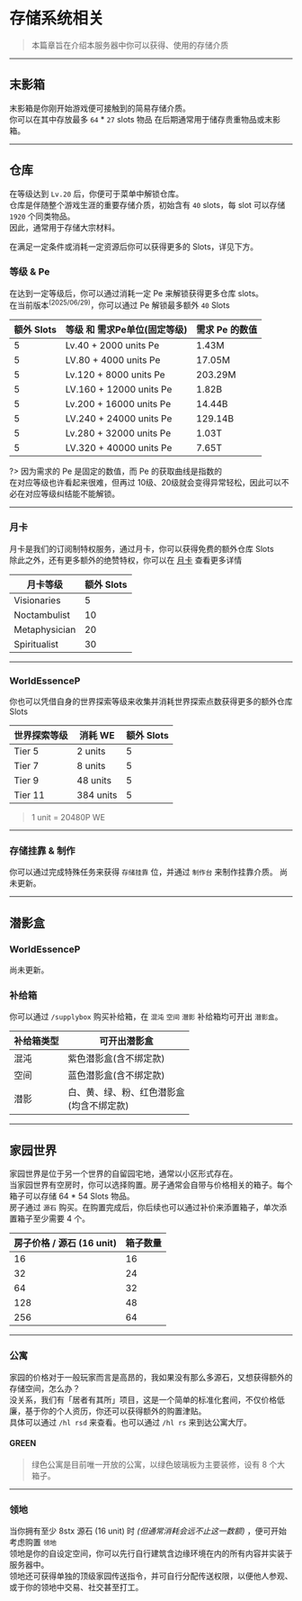 # 存储系统相关

> 本篇章旨在介绍本服务器中你可以获得、使用的存储介质

---

## 末影箱

末影箱是你刚开始游戏便可接触到的简易存储介质。<br>
你可以在其中存放最多 `64` * `27` slots 物品
在后期通常用于储存贵重物品或末影箱。

---

## 仓库

在等级达到 `Lv.20` 后，你便可于菜单中解锁仓库。<br>
仓库是伴随整个游戏生涯的重要存储介质，初始含有 `40` slots，每 slot 可以存储 `1920` 个同类物品。<br>
因此，通常用于存储大宗材料。

在满足一定条件或消耗一定资源后你可以获得更多的 Slots，详见下方。

### 等级 & Pe

在达到一定等级后，你可以通过消耗一定 Pe 来解锁获得更多仓库 slots。<br>
在当前版本<sup>(2025/06/29)</sup>，你可以通过 Pe 解锁最多额外 `40` Slots

|额外 Slots| 等级 和 需求Pe单位(固定等级) | 需求 Pe 的数值|
|---|------|----|
|5|Lv.40 + 2000 units Pe|1.43M
|5|LV.80 + 4000 units Pe|17.05M
|5|Lv.120 + 8000 units Pe|203.29M
|5|LV.160 + 12000 units Pe|1.82B
|5|Lv.200 + 16000 units Pe|14.44B
|5|LV.240 + 24000 units Pe|129.14B
|5|Lv.280 + 32000 units Pe|1.03T
|5|LV.320 + 40000 units Pe|7.65T

?> 因为需求的 Pe 是固定的数值，而 Pe 的获取曲线是指数的<br>
在对应等级也许看起来很难，但再过 10级、20级就会变得异常轻松，因此可以不必在对应等级纠结能不能解锁。

---

### 月卡

月卡是我们的订阅制特权服务，通过月卡，你可以获得免费的额外仓库 Slots<br>
除此之外，还有更多额外的绝赞特权，你可以在 [月卡](pages/月卡) 查看更多详情

|月卡等级|额外 Slots|
|---|---|
|Visionaries  |5
|Noctambulist |10
|Metaphysician|20
|Spiritualist |30

---

### WorldEssenceP

你也可以凭借自身的世界探索等级来收集并消耗世界探索点数获得更多的额外仓库 Slots

|世界探索等级|消耗 WE|额外 Slots|
|---|---|---|
|Tier 5 |  2 units|5|
|Tier 7 |  8 units|5|
|Tier 9 | 48 units|5|
|Tier 11|384 units|5|

> 1 unit = 20480P WE

---

### 存储挂靠 & 制作

你可以通过完成特殊任务来获得 `存储挂靠` 位，并通过 `制作台` 来制作挂靠介质。
尚未更新。

---

## 潜影盒

### WorldEssenceP

尚未更新。

### 补给箱

你可以通过 `/supplybox` 购买补给箱，在 `混沌` `空间` `潜影` 补给箱均可开出 `潜影盒`。

|补给箱类型|可开出潜影盒|
|---|---|
|混沌|紫色潜影盒(含不绑定款)|
|空间|蓝色潜影盒(含不绑定款)|
|潜影|白、黄、绿、粉、红色潜影盒<br>(均含不绑定款)|


---


## 家园世界

家园世界是位于另一个世界的自留园宅地，通常以小区形式存在。<br>
当家园世界有空房时，你可以选择购置。房子通常会自带与价格相关的箱子。每个箱子可以存储 64 * 54 Slots 物品。<br>
房子通过 `源石` 购买。在购置完成后，你后续也可以通过补价来添置箱子，单次添置箱子至少需要 4 个。

|房子价格 / 源石 (16 unit)|箱子数量|
|---|---|
|16|16|
|32|24|
|64|32|
|128|48|
|256|64|

---

### 公寓

家园的价格对于一般玩家而言是高昂的，我如果没有那么多源石，又想获得额外的存储空间，怎么办？<br>
没关系，我们有「居者有其所」项目，这是一个简单的标准化套间，不仅价格低廉，基于你的个人资历，你还可以获得额外的购置津贴。<br>
具体可以通过 `/hl rsd` 来查看。也可以通过 `/hl rs` 来到达公寓大厅。

#### GREEN

> 绿色公寓是目前唯一开放的公寓，以绿色玻璃板为主要装修，设有 8 个大箱子。

---

### 领地

当你拥有至少 8stx 源石 (16 unit) 时 *(但通常消耗会远不止这一数额)* ，便可开始考虑购置 `领地` <br>
领地是你的自设定空间，你可以先行自行建筑含边缘环境在内的所有内容并实装于服务器中。<br>
领地还可获得单独的顶级家园传送指令，并可自行分配传送权限，以便他人参观、或于你的领地中交易、社交甚至打工。